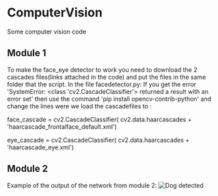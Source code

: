 # ComputerVision
 Some computer vision code


## Module 1
To make the face_eye detector to work you need to download the 2 cascades files(links attached in the code) and put the files in the same folder that the script.
In the file facedetector.py:
 If you get the error 'SystemError: <class 'cv2.CascadeClassifier'> returned a result with an error set' then use the command 'pip install opencv-contrib-python' and change the lines were we load the cascadefiles to :

face_cascade = cv2.CascadeClassifier( cv2.data.haarcascades +  'haarcascade_frontalface_default.xml')

eye_cascade = cv2.CascadeClassifier( cv2.data.haarcascades +  'haarcascade_eye.xml')
 
## Module 2
Example of the output of the network from module 2:
![Dog detected](https://github.com/mjcs-95/ComputerVision/blob/main/ejemplo.PNG)
